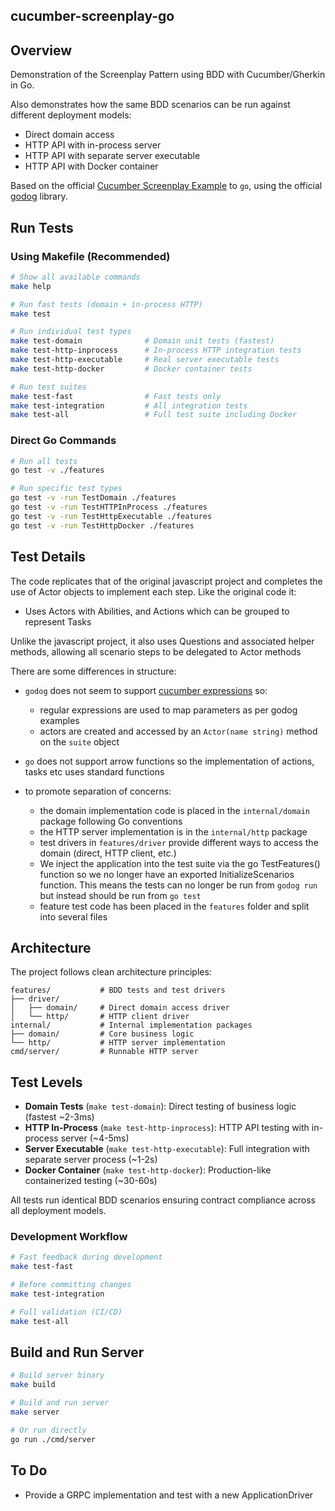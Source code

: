 ## cucumber-screenplay-go

## Overview

Demonstration of the Screenplay Pattern using BDD with Cucumber/Gherkin in Go.

Also demonstrates how the same BDD scenarios can be run against different deployment models:
- Direct domain access
- HTTP API with in-process server
- HTTP API with separate server executable
- HTTP API with Docker container

Based on the official [Cucumber Screenplay Example](https://github.com/cucumber-school/screenplay-example/tree/code) to `go`, using the official [godog](https://github.com/cucumber/godog/) library.

## Run Tests

### Using Makefile (Recommended)

```sh
# Show all available commands
make help

# Run fast tests (domain + in-process HTTP)
make test

# Run individual test types
make test-domain              # Domain unit tests (fastest)
make test-http-inprocess      # In-process HTTP integration tests
make test-http-executable     # Real server executable tests
make test-http-docker         # Docker container tests

# Run test suites
make test-fast                # Fast tests only
make test-integration         # All integration tests
make test-all                 # Full test suite including Docker
```

### Direct Go Commands

```sh
# Run all tests
go test -v ./features

# Run specific test types
go test -v -run TestDomain ./features
go test -v -run TestHTTPInProcess ./features
go test -v -run TestHttpExecutable ./features
go test -v -run TestHttpDocker ./features
```


## Test Details

The code replicates that of the original javascript project and completes the use of Actor objects to implement each step. Like the original code it:
- Uses Actors with Abilities, and Actions which can be grouped to represent Tasks

Unlike the javascript project, it also uses Questions and associated helper methods, allowing all scenario steps to be delegated to Actor methods

There are some differences in structure:
- `godog` does not seem to support [cucumber expressions](https://github.com/cucumber/cucumber-expressions#readme) so:
   - regular expressions are used to map parameters as per godog examples
   - actors are created and accessed by an `Actor(name string)` method on the `suite` object
- `go` does not support arrow functions so the implementation of actions, tasks etc uses standard functions

- to promote separation of concerns:
   - the domain implementation code is placed in the `internal/domain` package following Go conventions
   - the HTTP server implementation is in the `internal/http` package
   - test drivers in `features/driver` provide different ways to access the domain (direct, HTTP client, etc.)
   - We inject the application into the test suite via the go TestFeatures() function so we no longer have an exported InitializeScenarios function. This means the tests can no longer be run from `godog run` but instead should be run from `go test`
   - feature test code has been placed in the `features` folder and split into several files

## Architecture

The project follows clean architecture principles:

```
features/           # BDD tests and test drivers
├── driver/
│   ├── domain/     # Direct domain access driver
│   └── http/       # HTTP client driver
internal/           # Internal implementation packages
├── domain/         # Core business logic
└── http/           # HTTP server implementation
cmd/server/         # Runnable HTTP server
```

## Test Levels

- **Domain Tests** (`make test-domain`): Direct testing of business logic (fastest ~2-3ms)
- **HTTP In-Process** (`make test-http-inprocess`): HTTP API testing with in-process server (~4-5ms)
- **Server Executable** (`make test-http-executable`): Full integration with separate server process (~1-2s)
- **Docker Container** (`make test-http-docker`): Production-like containerized testing (~30-60s)

All tests run identical BDD scenarios ensuring contract compliance across all deployment models.

### Development Workflow

```sh
# Fast feedback during development
make test-fast

# Before committing changes
make test-integration

# Full validation (CI/CD)
make test-all
```

## Build and Run Server

```sh
# Build server binary
make build

# Build and run server
make server

# Or run directly
go run ./cmd/server
```

## To Do
- Provide a GRPC implementation and test with a new ApplicationDriver